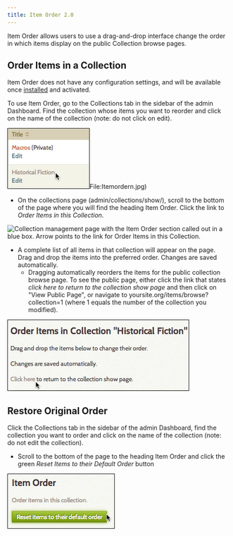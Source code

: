 ```yaml
---
title: Item Order 2.0
---
```



Item Order allows users to use a drag-and-drop interface change the order in which items display on the public Collection browse pages. 

Order Items in a Collection
----------------------------------------------------------------
Item Order does not have any configuration settings, and will be available once [installed](../Managing_Plugins_2.md#installing-a-plugin) and activated.
 
To use Item Order, go to the Collections tab in the sidebar of the admin Dashboard. Find the collection whose items you want to reorder and click on the name of the collection (note: do not click on edit).

![Cursor hovering over collection name](../doc_files/plugin_images/Itemordern.jpg)File:Itemordern.jpg)

-   On the collections page (admin/collections/show/), scroll to the bottom of the page where you will find the heading Item Order. Click the link to *Order Items in this Collection*.

![Collection management page with the Item Order section called out in a blue box. Arrow points to the link for Order Items in this Collection.](../doc_files/plugin_images/Itemorder1.png)

-   A complete list of all items in that collection will appear on the page. Drag and drop the items into the preferred order. Changes are saved automatically.
    -   Dragging automatically reorders the items for the public collection browse page. To see the public page, either click the link that states *click here to return to the collection show page* and then click on "View Public Page", or navigate to yoursite.org/items/browse?collection=1 (where 1 equals the number of the collection you modified).

![mouse hovering over the Click Here To Return button](../doc_files/plugin_images/Itemorderc.jpg)

Restore Original Order
----------------------------------------------------------------
Click the Collections tab in the sidebar of the admin Dashboard, find the collection you want to order and click on the name of the collection (note: do not edit the collection).
-   Scroll to the bottom of the page to the heading Item Order and click the green *Reset Items to their Default Order* button

![Cursor hovers over the green Reset button](../doc_files/plugin_images/Itemorderreset.jpg)